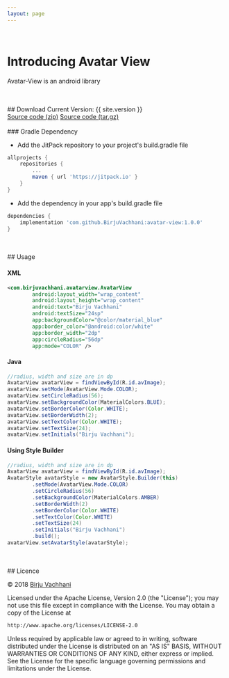 ```yaml
---
layout: page
---
```


<div id="introduction"></div>
<br/>

# Introducing Avatar View
Avatar-View is an android library



<div id="download"></div>
<br/>
<br/>
## Download
Current Version: {{ site.version }}
<br/>
<div class="btn-download">
    <span><a href="{{ site.github_url }}/archive/{{ site.version }}.zip">Source code (zip)</a></span>
    <span><a href="{{ site.github_url }}/archive/{{ site.version }}.tar.gz">Source code (tar.gz)</a></span>

</div>
<br/>
### Gradle Dependency

* Add the JitPack repository to your project's build.gradle file

```gradle
allprojects {
    repositories {
        ...
        maven { url 'https://jitpack.io' }
    }
}
```

* Add the dependency in your app's build.gradle file

```gradle
dependencies {
    implementation 'com.github.BirjuVachhani:avatar-view:1.0.0'
}
```

<div id="usage"></div>
<br/>
<br/>
## Usage

#### XML

```xml
<com.birjuvachhani.avatarview.AvatarView
        android:layout_width="wrap_content"
        android:layout_height="wrap_content"
        android:text="Birju Vachhani"
        android:textSize="24sp"
        app:backgroundColor="@color/material_blue"
        app:border_color="@android:color/white"
        app:border_width="2dp"
        app:circleRadius="56dp"
        app:mode="COLOR" />
```

#### Java
```java
//radius, width and size are in dp
AvatarView avatarView = findViewById(R.id.avImage);
avatarView.setMode(AvatarView.Mode.COLOR);
avatarView.setCircleRadius(56);
avatarView.setBackgroundColor(MaterialColors.BLUE);
avatarView.setBorderColor(Color.WHITE);
avatarView.setBorderWidth(2);
avatarView.setTextColor(Color.WHITE);
avatarView.setTextSize(24);
avatarView.setInitials("Birju Vachhani");
```

#### Using Style Builder
```java
//radius, width and size are in dp
AvatarView avatarView = findViewById(R.id.avImage);
AvatarStyle avatarStyle = new AvatarStyle.Builder(this)
        .setMode(AvatarView.Mode.COLOR)
        .setCircleRadius(56)
        .setBackgroundColor(MaterialColors.AMBER)
        .setBorderWidth(2)
        .setBorderColor(Color.WHITE)
        .setTextColor(Color.WHITE)
        .setTextSize(24)
        .setInitials("Birju Vachhani")
        .build();
avatarView.setAvatarStyle(avatarStyle);
```

<div id="licence"></div>
<br/>
<br/>
## Licence

&copy; 2018 [Birju Vachhani](https://github.com/BirjuVachhani)

   Licensed under the Apache License, Version 2.0 (the "License");
   you may not use this file except in compliance with the License.
   You may obtain a copy of the License at
   ```html
   http://www.apache.org/licenses/LICENSE-2.0
   ```
   Unless required by applicable law or agreed to in writing, software
   distributed under the License is distributed on an "AS IS" BASIS,
   WITHOUT WARRANTIES OR CONDITIONS OF ANY KIND, either express or implied.
   See the License for the specific language governing permissions and
   limitations under the License.

